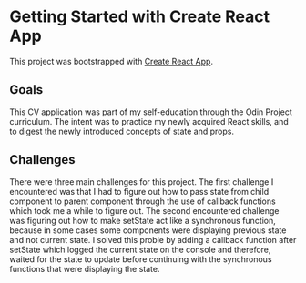 # Getting Started with Create React App

This project was bootstrapped with [Create React App](https://github.com/facebook/create-react-app).

## Goals
This CV application was part of my self-education through the Odin Project curriculum. The intent was to practice my newly acquired React skills, and to digest the newly introduced concepts of state and props.

## Challenges
There were three main challenges for this project. The first challenge I encountered was that I had to figure out how to pass state from child component to parent component through the use of callback functions which took me a while to figure out. The second encountered challenge was figuring out how to make setState act like a synchronous function, because in some cases some components were displaying previous state and not current state. I solved this proble by adding a callback function after setState which logged the current state on the console and therefore, waited for the state to update before continuing with the synchronous functions that were displaying the state. 
